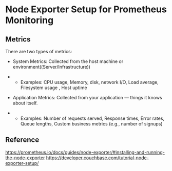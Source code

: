 # Node Exporter Setup for Prometheus Monitoring

## Metrics 
There are two types of metrics: 
- System Metrics: Collected from the host machine or environment((Server/Infrastructure)) 
- - Examples: CPU usage, Memory, disk, network I/O, Load average, Filesystem usage , Host uptime 

- Application Metrics: Collected from your application — things it knows about itself. 
- - Examples: Number of requests served, Response times, Error rates, Queue lengths, Custom business metrics (e.g., number of signups) 

## Reference
https://prometheus.io/docs/guides/node-exporter/#installing-and-running-the-node-exporter 
https://developer.couchbase.com/tutorial-node-exporter-setup/
